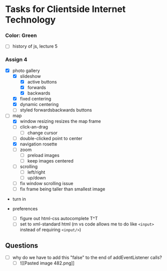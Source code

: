 # Tasks for Clientside Internet Technology

### Color: Green
- [ ] history of js, lecture 5


### Assign 4
- [x] photo gallery
	- [x] slideshow
		- [x] active buttons
		- [x] forwards
		- [x] backwards
	- [x] fixed centering
	- [x] dynamic centering
	- [ ] styled forwardsbackwards buttons
- [ ] map
	- [x] window resizing resizes the map frame
	- [ ] click-an-drag
		- [ ] change cursor
	- [ ] double-clicked point to center
	- [x] navigation rosette
	- [ ] zoom
		- [ ] preload images
		- [ ] keep images centered
	- [ ] scrolling
		- [ ] left/right
		- [ ] up/down
	- [ ] fix window scrolling issue
	- [ ] fix frame being taller than smallest image
- turn in
	

- preferences
	- [ ] figure out html-css autocomplete T^T
	- [ ] set to xml-standard html (rn vs code allows me to do like `<input>` instead of requiring `<input/>`)

## Questions
- [ ] why do we have to add this "false" to the end of addEventListener calls?
	- [ ] ![[Pasted image 482.png]]